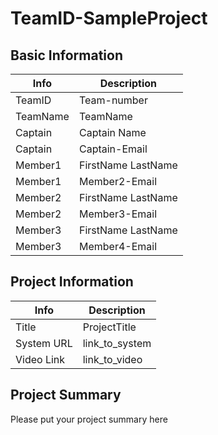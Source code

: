 # TeamID-SampleProject

## Basic Information

|   Info      |        Description     |
| ----------- | ---------------------- |
| TeamID      |         Team-number      |
| TeamName    |     TeamName|
| Captain     |  Captain Name |
| Captain     |      Captain-Email     |
| Member1     |  FirstName LastName |
| Member1     |      Member2-Email     |
| Member2     |   FirstName LastName   |
| Member2     |      Member3-Email     |
| Member3     |   FirstName LastName   |
| Member3     |      Member4-Email     |

## Project Information

|   Info      |        Description     |
| ----------- | ---------------------- |
|  Title      |       ProjectTitle     |
| System URL  |      link_to_system    |
| Video Link  |      link_to_video     |

## Project Summary
Please put your project summary here
